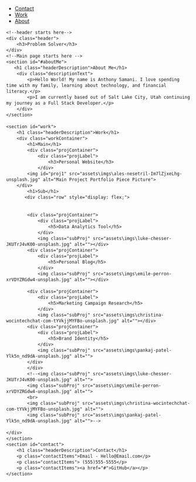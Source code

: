 <!doctype html>
<html lang="en">
  <head>
    <!-- Required meta tags -->
    <meta charset="utf-8">
    <meta name="viewport" content="width=device-width, initial-scale=1, shrink-to-fit=no">
    <title>Anthony Samani - Full Stack Developer</title>
    <link rel="stylesheet" href="assets/css/main.css">
  </head>

  <body>
    <!--navbar starts here-->
    <nav>
        <ul class="navList">    
            <li class="navItem">
                <a href="#contact" class="navLink">Contact</a>
            </li>
            <li class="navItem">
                <a href="#work" class="navLink">Work</a>
            </li>
            <li class="navItem">
                <a href="#aboutMe" class="navLink">About</a>
            </li>
        </ul>
    </nav>
    <!--navbar ends here-->

    <!--header starts here-->
    <div class="header">
        <h3>Problem Solver</h3>
    </div>
    <!--Main page starts here -->
    <section id="#aboutMe">
       <h1 class="headerDescription">About Me</h1>
        <div class="descriptionText">
            <p>Hello World! My name is Anthony Samani. I love spending time with my family, learning about technology, and financial literacy.</p>
            <p>I am currently based out of Salt Lake City, Utah continuing my journey as a Full Stack Developer.</p>
        </div>
    </section>

    <section id="work">
        <h1 class="headerDescription">Work</h1>
        <div class="workContainer"> 
            <h1>Main</h1>
            <div class="projContainer">
                <div class="projLabel">
                    <h3>Personal Website</h3>
                </div>
            <img id="proj1" src="assets\imgs\ales-nesetril-Im7lZjxeLhg-unsplash.jpg" alt="Main Project Portfolio Piece Picture">
        </div>
            <h1>Sub</h1>
           <div class="row" style="display: flex;">

     
            <div class="projContainer">
                <div class="projLabel">
                    <h5>Data Analytics Tool</h5>
                </div>
                <img class="subProj" src="assets\imgs\luke-chesser-JKUTrJ4vK00-unsplash.jpg" alt=""></div>
            <div class="projContainer">
                <div class="projLabel">
                    <h5>Personal Blog</h5>
                </div>
                <img class="subProj" src="assets\imgs\emile-perron-xrVDYZRGdw4-unsplash.jpg" alt=""></div>
           
            <div class="projContainer">
                <div class="projLabel">
                    <h5>Marketing Campaign Research</h5>
                </div>
                <img class="subProj" src="assets\imgs\christina-wocintechchat-com-tYVkjjMYFBo-unsplash.jpg" alt=""></div>
            <div class="projContainer">
                <div class="projLabel">
                    <h5>Brand Identity</h5>
                </div>
                <img class="subProj" src="assets\imgs\pankaj-patel-Ylk5n_nd9dA-unsplash.jpg" alt="">
            </div>
            </div>
            <!--<img class="subProj" src="assets\imgs\luke-chesser-JKUTrJ4vK00-unsplash.jpg" alt="">
            <img class="subProj" src="assets\imgs\emile-perron-xrVDYZRGdw4-unsplash.jpg" alt="">
            <br>
            <img class="subProj" src="assets\imgs\christina-wocintechchat-com-tYVkjjMYFBo-unsplash.jpg" alt="">
            <img class="subProj" src="assets\imgs\pankaj-patel-Ylk5n_nd9dA-unsplash.jpg" alt="">-->
      
    </div>
    </section>
    <section id="contact">
        <h1 class="headerDescription">Contact</h1>
        <p class="contactItems">Email - Hello@Email.com</p>
        <p class="contactItems"> (555)555-5555</p>
        <p class="contactItems"><a href="#">GitHub</a></p>
    </section>

  </body>
</html>
